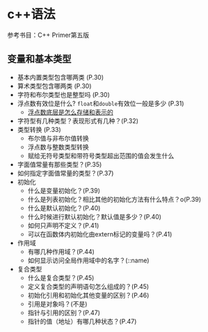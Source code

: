 # c++语法

参考书目：C++ Primer第五版

## 变量和基本类型

- 基本内置类型包含哪两类 (P.30)
- 算术类型包含哪两类 (P.30)
- 字符和布尔类型也是整型吗 (P.30)
- 浮点数有效位是什么? `float`和`double`有效位一般是多少 (P.31)
  - [浮点数底层是怎么存储和表示的](record/floating_point_number.md)
- 字符型有几种类型？表现形式有几种？(P.32)
- 类型转换 (P.33)
  - 布尔值与非布尔值转换
  - 浮点数与整数类型转换
  - 赋给无符号类型和带符号类型超出范围的值会发生什么
- 字面值常量有那些类型？(P.35)
- 如何指定字面值常量的类型？(P.37)
- 初始化
  - 什么是变量初始化？(P.39)
  - 什么是列表初始化？相比其他的初始化方法有什么特点？o(P.39)
  - 什么是默认初始化？(P.40)
  - 什么时候进行默认初始化？默认值是多少？(P.40)
  - 如何只声明不定义？(P.41)
  - 可以在函数体内初始化由extern标记的变量吗？(P.41)
- 作用域
  - 有哪几种作用域？(P.44)
  - 如何显示访问全局作用域中的名字？(::name)
- 复合类型
  - 什么是复合类型？(P.45)
  - 定义复合类型的声明语句怎么组成的？(P.45)
  - 初始化引用和初始化其他变量的区别？(P.46)
  - 引用是对象吗？(不是)
  - 指针与引用的区别？(P.47)
  - 指针的值（地址）有哪几种状态？(P.47)
